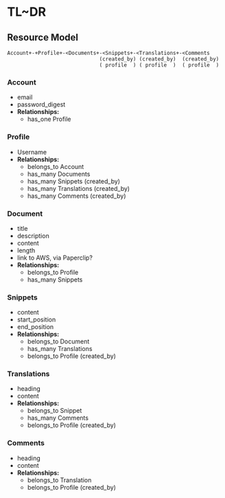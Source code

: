 # TL~DR
## Resource Model
```
Account+-+Profile+-<Documents+-<Snippets+-<Translations+-<Comments
                              (created_by) (created_by)  (created_by)
                              ( profile  ) ( profile  )  ( profile  )
```

### Account
  * email
  * password_digest
  * **Relationships:**
    * has_one Profile

### Profile
  * Username
  * **Relationships:**
    * belongs_to Account
    * has_many Documents
    * has_many Snippets (created_by)
    * has_many Translations (created_by)
    * has_many Comments (created_by)

### Document
  * title
  * description
  * content
  * length
  * link to AWS, via Paperclip?
  * **Relationships:**
    * belongs_to Profile
    * has_many Snippets

### Snippets
  * content
  * start_position
  * end_position
  * **Relationships:**
    * belongs_to Document
    * has_many Translations
    * belongs_to Profile (created_by)

### Translations
  * heading
  * content
  * **Relationships:**
    * belongs_to Snippet
    * has_many Comments
    * belongs_to Profile (created_by)

### Comments
  * heading
  * content
  * **Relationships:**
    * belongs_to Translation
    * belongs_to Profile (created_by)
